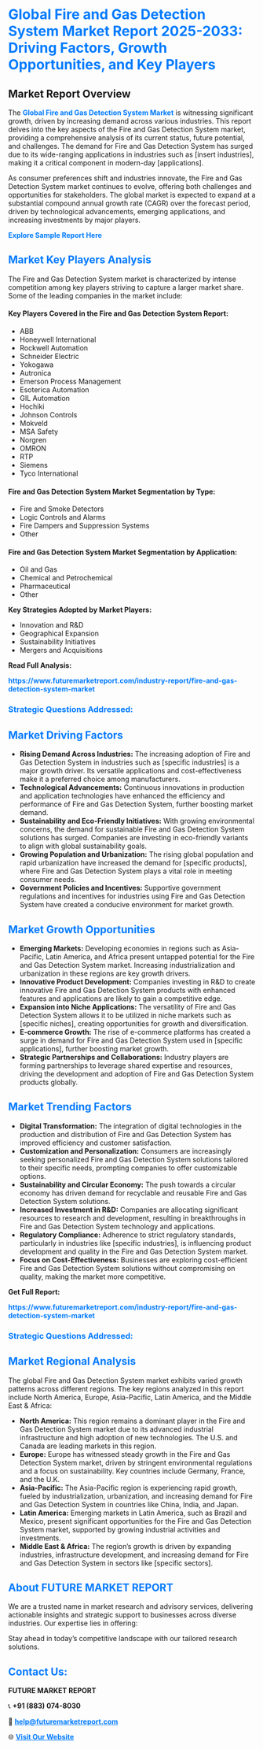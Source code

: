 <h1 style="color: #007BFF;">Global Fire and Gas Detection System Market Report 2025-2033: Driving Factors, Growth Opportunities, and Key Players</h1>

<section id="overview">
<h2>Market Report Overview</h2>
<p>The <a href="https://www.futuremarketreport.com/industry-report/fire-and-gas-detection-system-market" style="color: #007BFF; text-decoration: none;"><strong>Global Fire and Gas Detection System Market</strong></a> is witnessing significant growth, driven by increasing demand across various industries. This report delves into the key aspects of the Fire and Gas Detection System market, providing a comprehensive analysis of its current status, future potential, and challenges. The demand for Fire and Gas Detection System has surged due to its wide-ranging applications in industries such as [insert industries], making it a critical component in modern-day [applications].</p>
<p>As consumer preferences shift and industries innovate, the Fire and Gas Detection System market continues to evolve, offering both challenges and opportunities for stakeholders. The global market is expected to expand at a substantial compound annual growth rate (CAGR) over the forecast period, driven by technological advancements, emerging applications, and increasing investments by major players.</p>
</section>

<section id="overview">
<p><a href="https://www.futuremarketreport.com/request-sample/reportId=51448" style="color: #007BFF; text-decoration: none;"><strong>Explore Sample Report Here</strong></a></p>
</section>

<section id="key-players">
<h2 style="color: #007BFF;">Market Key Players Analysis</h2>
<p>The Fire and Gas Detection System market is characterized by intense competition among key players striving to capture a larger market share. Some of the leading companies in the market include:</p>
<h4>Key Players Covered in the Fire and Gas Detection System Report:</h4>
<ul><li>ABB</li><li>Honeywell International</li><li>Rockwell Automation</li><li>Schneider Electric</li><li>Yokogawa</li><li>Autronica</li><li>Emerson Process Management</li><li>Esoterica Automation</li><li>GIL Automation</li><li>Hochiki</li><li>Johnson Controls</li><li>Mokveld</li><li>MSA Safety</li><li>Norgren</li><li>OMRON</li><li>RTP</li><li>Siemens</li><li>Tyco International</li></ul>
<h4>Fire and Gas Detection System Market Segmentation by Type:</h4>
<ul><li>Fire and Smoke Detectors</li><li>Logic Controls and Alarms</li><li>Fire Dampers and Suppression Systems</li><li>Other</li></ul>

<h4>Fire and Gas Detection System Market Segmentation by Application:</h4>
<ul><li>Oil and Gas</li><li>Chemical and Petrochemical</li><li>Pharmaceutical</li><li>Other</li></ul>
<p><strong>Key Strategies Adopted by Market Players:</strong></p>
<ul>
<li>Innovation and R&D</li>
<li>Geographical Expansion</li>
<li>Sustainability Initiatives</li>
<li>Mergers and Acquisitions</li>
</ul>
</section>

<section>
<p><strong>Read Full Analysis: </strong></p><a href="https://www.futuremarketreport.com/industry-report/fire-and-gas-detection-system-market" style="color: #007BFF; text-decoration: none;"><strong>https://www.futuremarketreport.com/industry-report/fire-and-gas-detection-system-market</strong></a>
<h3 style="color: #007BFF;">Strategic Questions Addressed:</h3>
</section>

<section id="driving-factors">
<h2 style="color: #007BFF;">Market Driving Factors</h2>
<ul>
<li><strong>Rising Demand Across Industries:</strong> The increasing adoption of Fire and Gas Detection System in industries such as [specific industries] is a major growth driver. Its versatile applications and cost-effectiveness make it a preferred choice among manufacturers.</li>
<li><strong>Technological Advancements:</strong> Continuous innovations in production and application technologies have enhanced the efficiency and performance of Fire and Gas Detection System, further boosting market demand.</li>
<li><strong>Sustainability and Eco-Friendly Initiatives:</strong> With growing environmental concerns, the demand for sustainable Fire and Gas Detection System solutions has surged. Companies are investing in eco-friendly variants to align with global sustainability goals.</li>
<li><strong>Growing Population and Urbanization:</strong> The rising global population and rapid urbanization have increased the demand for [specific products], where Fire and Gas Detection System plays a vital role in meeting consumer needs.</li>
<li><strong>Government Policies and Incentives:</strong> Supportive government regulations and incentives for industries using Fire and Gas Detection System have created a conducive environment for market growth.</li>
</ul>
</section>

<section id="growth-opportunities">
<h2 style="color: #007BFF;">Market Growth Opportunities</h2>
<ul>
<li><strong>Emerging Markets:</strong> Developing economies in regions such as Asia-Pacific, Latin America, and Africa present untapped potential for the Fire and Gas Detection System market. Increasing industrialization and urbanization in these regions are key growth drivers.</li>
<li><strong>Innovative Product Development:</strong> Companies investing in R&D to create innovative Fire and Gas Detection System products with enhanced features and applications are likely to gain a competitive edge.</li>
<li><strong>Expansion into Niche Applications:</strong> The versatility of Fire and Gas Detection System allows it to be utilized in niche markets such as [specific niches], creating opportunities for growth and diversification.</li>
<li><strong>E-commerce Growth:</strong> The rise of e-commerce platforms has created a surge in demand for Fire and Gas Detection System used in [specific applications], further boosting market growth.</li>
<li><strong>Strategic Partnerships and Collaborations:</strong> Industry players are forming partnerships to leverage shared expertise and resources, driving the development and adoption of Fire and Gas Detection System products globally.</li>
</ul>
</section>

<section id="trending-factors">
<h2 style="color: #007BFF;">Market Trending Factors</h2>
<ul>
<li><strong>Digital Transformation:</strong> The integration of digital technologies in the production and distribution of Fire and Gas Detection System has improved efficiency and customer satisfaction.</li>
<li><strong>Customization and Personalization:</strong> Consumers are increasingly seeking personalized Fire and Gas Detection System solutions tailored to their specific needs, prompting companies to offer customizable options.</li>
<li><strong>Sustainability and Circular Economy:</strong> The push towards a circular economy has driven demand for recyclable and reusable Fire and Gas Detection System solutions.</li>
<li><strong>Increased Investment in R&D:</strong> Companies are allocating significant resources to research and development, resulting in breakthroughs in Fire and Gas Detection System technology and applications.</li>
<li><strong>Regulatory Compliance:</strong> Adherence to strict regulatory standards, particularly in industries like [specific industries], is influencing product development and quality in the Fire and Gas Detection System market.</li>
<li><strong>Focus on Cost-Effectiveness:</strong> Businesses are exploring cost-efficient Fire and Gas Detection System solutions without compromising on quality, making the market more competitive.</li>
</ul>
</section>

<section>
<p><strong>Get Full Report: </strong></p><a href="https://www.futuremarketreport.com/industry-report/fire-and-gas-detection-system-market" style="color: #007BFF; text-decoration: none;"><strong>https://www.futuremarketreport.com/industry-report/fire-and-gas-detection-system-market</strong></a>
<h3 style="color: #007BFF;">Strategic Questions Addressed:</h3>
</section>


<section id="regional-analysis">
<h2 style="color: #007BFF;">Market Regional Analysis</h2>
<p>The global Fire and Gas Detection System market exhibits varied growth patterns across different regions. The key regions analyzed in this report include North America, Europe, Asia-Pacific, Latin America, and the Middle East & Africa:</p>
<ul>
<li><strong>North America:</strong> This region remains a dominant player in the Fire and Gas Detection System market due to its advanced industrial infrastructure and high adoption of new technologies. The U.S. and Canada are leading markets in this region.</li>
<li><strong>Europe:</strong> Europe has witnessed steady growth in the Fire and Gas Detection System market, driven by stringent environmental regulations and a focus on sustainability. Key countries include Germany, France, and the U.K.</li>
<li><strong>Asia-Pacific:</strong> The Asia-Pacific region is experiencing rapid growth, fueled by industrialization, urbanization, and increasing demand for Fire and Gas Detection System in countries like China, India, and Japan.</li>
<li><strong>Latin America:</strong> Emerging markets in Latin America, such as Brazil and Mexico, present significant opportunities for the Fire and Gas Detection System market, supported by growing industrial activities and investments.</li>
<li><strong>Middle East & Africa:</strong> The region’s growth is driven by expanding industries, infrastructure development, and increasing demand for Fire and Gas Detection System in sectors like [specific sectors].</li>
</ul>
</section>

<footer>
<h2 style="color: #007BFF;">About FUTURE MARKET REPORT</h2>
<p>We are a trusted name in market research and advisory services, delivering actionable insights and strategic support to businesses across diverse industries. Our expertise lies in offering:</p>

<p>Stay ahead in today’s competitive landscape with our tailored research solutions.</p>

<h2 style="color: #007BFF;">Contact Us:</h2>
<p><strong>FUTURE MARKET REPORT</strong></p>
<p>📞 <strong>+91 (883) 074-8030</strong></p>
<p>📧 <strong><a href="mailto:help@futuremarketreport.com" style="color: #007BFF;">help@futuremarketreport.com</a></strong></p>
<p>🌐 <strong><a href="https://www.futuremarketreport.com/" style="color: #007BFF;">Visit Our Website</a></strong></p>
</footer>